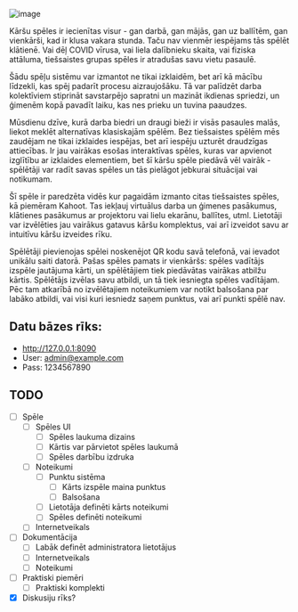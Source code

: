 ![image](https://github.com/Edgars-P/RVT-Projekts-CardGame/assets/93377422/b094f477-8ada-473c-8fdf-26123dee14fc)


Kāršu spēles ir iecienītas visur - gan darbā, gan mājās, gan uz ballītēm, gan vienkārši, kad ir klusa vakara stunda. Taču nav vienmēr iespējams tās spēlēt klātienē. Vai dēļ COVID vīrusa, vai liela dalībnieku skaita, vai fiziska attāluma, tiešsaistes grupas spēles ir atradušas savu vietu pasaulē.  

Šādu spēļu sistēmu var izmantot ne tikai izklaidēm, bet arī kā mācību līdzekli, kas spēj padarīt procesu aizraujošāku. Tā var palīdzēt darba kolektīviem stiprināt savstarpējo sapratni un mazināt ikdienas spriedzi, un ģimenēm kopā pavadīt laiku, kas nes prieku un tuvina paaudzes.  

Mūsdienu dzīve, kurā darba biedri un draugi bieži ir visās pasaules malās, liekot meklēt alternatīvas klasiskajām spēlēm. Bez tiešsaistes spēlēm mēs zaudējam ne tikai izklaides iespējas, bet arī iespēju uzturēt draudzīgas attiecības. Ir jau vairākas esošas interaktīvas spēles, kuras var apvienot izglītību ar izklaides elementiem, bet šī kāršu spēle piedāvā vēl vairāk - spēlētāji var radīt savas spēles un tās pielāgot jebkurai situācijai vai notikumam.  

Šī spēle ir paredzēta vidēs kur pagaidām izmanto citas tiešsaistes spēles, kā piemēram Kahoot. Tas iekļauj virtuālus darba un ģimenes pasākumus, klātienes pasākumus ar projektoru vai lielu ekarānu, ballītes, utml. Lietotāji var izvēlēties jau vairākus gatavus kāršu komplektus, vai arī izveidot savu ar intuitīvu kāršu izveides rīku. 

Spēlētāji pievienojas spēlei noskenējot QR kodu savā telefonā, vai ievadot unikālu saiti datorā. Pašas spēles pamats ir vienkāršs: spēles vadītājs izspēle jautājuma kārti, un spēlētājiem tiek piedāvātas vairākas atbilžu kārtis. Spēlētājs izvēlas savu atbildi, un tā tiek iesniegta spēles vadītājam. Pēc tam atkarībā no izvēlētajiem noteikumiem var notikt balsošana par labāko atbildi, vai visi kuri iesniedz saņem punktus, vai arī punkti spēlē nav. 

## Datu bāzes rīks:

- http://127.0.0.1:8090
- User: admin@example.com
- Pass: 1234567890


## TODO
- [ ] Spēle
  - [ ] Spēles UI
    - [ ] Spēles laukuma dizains
    - [ ] Kārtis var pārvietot spēles laukumā
    - [ ] Spēles darbību izdruka
  - [ ] Noteikumi
    - [ ] Punktu sistēma
      - [ ] Kārts izspēle maina punktus
      - [ ] Balsošana
    - [ ] Lietotāja definēti kārts noteikumi
    - [ ] Spēles definēti noteikumi
  - [ ] Internetveikals 
- [ ] Dokumentācija
  - [ ] Labāk definēt administratora lietotājus
  - [ ] Internetveikals
  - [ ] Noteikumi

- [ ] Praktiski piemēri
  - [ ] Praktiski komplekti

- [x] Diskusiju rīks?